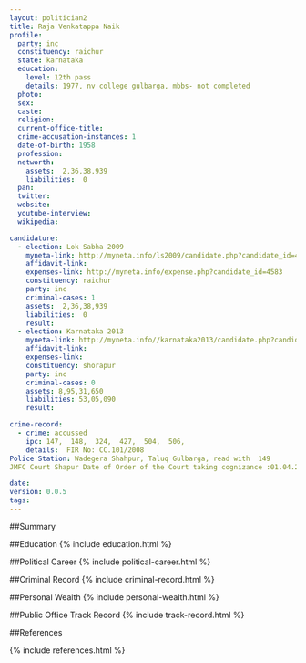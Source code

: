```yaml
---
layout: politician2
title: Raja Venkatappa Naik
profile: 
  party: inc
  constituency: raichur
  state: karnataka
  education: 
    level: 12th pass
    details: 1977, nv college gulbarga, mbbs- not completed
  photo: 
  sex: 
  caste: 
  religion: 
  current-office-title: 
  crime-accusation-instances: 1
  date-of-birth: 1958
  profession: 
  networth: 
    assets:  2,36,38,939
    liabilities:  0
  pan: 
  twitter: 
  website: 
  youtube-interview: 
  wikipedia: 

candidature: 
  - election: Lok Sabha 2009
    myneta-link: http://myneta.info/ls2009/candidate.php?candidate_id=4583
    affidavit-link: 
    expenses-link: http://myneta.info/expense.php?candidate_id=4583
    constituency: raichur 
    party: inc
    criminal-cases: 1
    assets:  2,36,38,939
    liabilities:  0
    result:  
  - election: Karnataka 2013
    myneta-link: http://myneta.info//karnataka2013/candidate.php?candidate_id=199
    affidavit-link: 
    expenses-link: 
    constituency: shorapur 
    party: inc
    criminal-cases: 0
    assets: 8,95,31,650
    liabilities: 53,05,090
    result:  

crime-record: 
  - crime: accussed
    ipc: 147,  148,  324,  427,  504,  506,
    details:  FIR No: CC.101/2008
Police Station: Wadegera Shahpur, Taluq Gulbarga, read with  149
JMFC Court Shapur Date of Order of the Court taking cognizance :01.04.2008  

date: 
version: 0.0.5
tags: 
---
```

##Summary


##Education
{% include education.html %}


##Political Career
{% include political-career.html %}


##Criminal Record
{% include criminal-record.html %}


##Personal Wealth
{% include personal-wealth.html %}


##Public Office Track Record
{% include track-record.html %}


##References


{% include references.html %}
